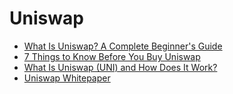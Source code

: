 # Uniswap

- [What Is Uniswap? A Complete Beginner's Guide](https://www.coindesk.com/business/2021/02/04/what-is-uniswap-a-complete-beginners-guide/)
- [7 Things to Know Before You Buy Uniswap](https://www.fool.com/the-ascent/cryptocurrency/articles/7-things-to-know-before-you-buy-uniswap-uni/)
- [What Is Uniswap (UNI) and How Does It Work?](https://www.sofi.com/learn/content/what-is-uniswap-uni/)
- [Uniswap Whitepaper](https://hackmd.io/@HaydenAdams/HJ9jLsfTz)
